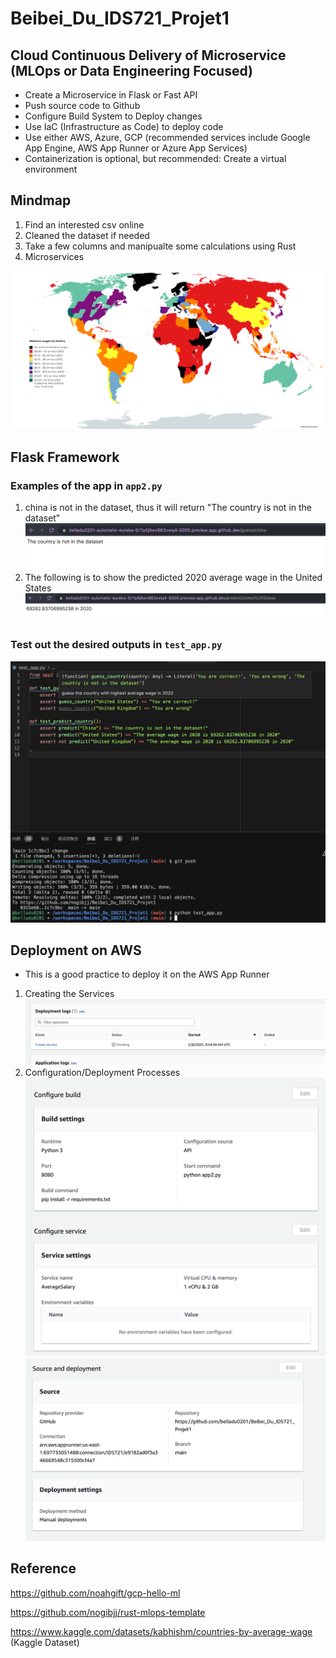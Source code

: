 # Beibei_Du_IDS721_Projet1

## Cloud Continuous Delivery of Microservice (MLOps or Data Engineering Focused)
- Create a Microservice in Flask or Fast API
- Push source code to Github
- Configure Build System to Deploy changes
- Use IaC (Infrastructure as Code) to deploy code
- Use either AWS, Azure, GCP (recommended services include Google App Engine, AWS App Runner or Azure App Services)
- Containerization is optional, but recommended: Create a virtual environment

## Mindmap
1. Find an interested csv online 
2. Cleaned the dataset if needed
3. Take a few columns and manipualte some calculations using Rust
4. Microservices

![Alt text](https://github.com/belladu0201/Images_Beibei/blob/main/Minimum_wages_by_territory.png)

## Flask Framework
### Examples of the app in `app2.py`
1. china is not in the dataset, thus it will return "The country is not in the dataset"
![Alt](https://github.com/belladu0201/Images_Beibei/blob/main/ids721/Screen%20Shot%202023-02-08%20at%204.12.43%20AM.png)
2. The following is to show the predicted 2020 average wage in the United States
![Alt](https://github.com/belladu0201/Images_Beibei/blob/main/ids721/Screen%20Shot%202023-02-08%20at%204.12.58%20AM.png)

### Test out the desired outputs in `test_app.py`
![Alt](https://github.com/belladu0201/Images_Beibei/blob/main/ids721/Screen%20Shot%202023-02-08%20at%204.12.19%20AM.png)

## Deployment on AWS
- This is a good practice to deploy it on the AWS App Runner
1. Creating the Services
![Alt](https://github.com/belladu0201/Images_Beibei/blob/main/ids721/Screen%20Shot%202023-02-08%20at%204.37.12%20AM.png)
2. Configuration/Deployment Processes
![Alt](https://github.com/belladu0201/Images_Beibei/blob/main/ids721/Screen%20Shot%202023-02-08%20at%204.38.35%20AM.png)
![Alt](https://github.com/belladu0201/Images_Beibei/blob/main/ids721/Screen%20Shot%202023-02-08%20at%204.38.28%20AM.png)


## Reference
https://github.com/noahgift/gcp-hello-ml

https://github.com/nogibjj/rust-mlops-template


https://www.kaggle.com/datasets/kabhishm/countries-by-average-wage (Kaggle Dataset)


